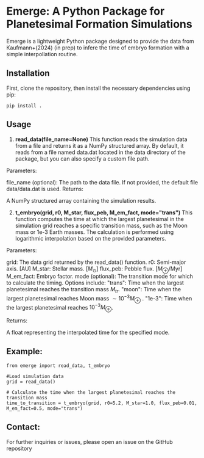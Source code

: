 # Emerge: A Python Package for Planetesimal Formation Simulations
Emerge is a lightweight Python package designed to provide the data from Kaufmann+(2024) (in prep) to infere the time of embryo formation with a simple interpollation routine. 

## Installation
First, clone the repository, then install the necessary dependencies using pip:
```
pip install . 
```
## Usage

1. **read_data(file_name=None)**
This function reads the simulation data from a file and returns it as a NumPy structured array. By default, it reads from a file named data.dat located in the data directory of the package, but you can also specify a custom file path.

Parameters:

file_name (optional): The path to the data file. If not provided, the default file data/data.dat is used.
Returns:

A NumPy structured array containing the simulation results.



2. **t_embryo(grid, r0, M_star, flux_peb, M_em_fact, mode="trans")**
This function computes the time at which the largest planetesimal in the simulation grid reaches a specific transition mass, such as the Moon mass or 1e-3 Earth masses. The calculation is performed using logarithmic interpolation based on the provided parameters.

Parameters:

grid: The data grid returned by the read_data() function.
r0: Semi-major axis. [AU]
M_star: Stellar mass. [$M_\odot$]
flux_peb: Pebble flux. [$M_\oplus$/Myr]
M_em_fact: Embryo factor.
mode (optional): The transition mode for which to calculate the timing. Options include:
"trans": Time when the largest planetesimal reaches the transition mass $M_{tr}$.
"moon": Time when the largest planetesimal reaches Moon mass $\sim 10^{-3} M_\oplus$ .
"1e-3": Time when the largest planetesimal reaches $10^{-3} M_\oplus$.

Returns:

A float representing the interpolated time for the specified mode.

## Example:
```
from emerge import read_data, t_embryo

#Load simulation data
grid = read_data()

# Calculate the time when the largest planetesimal reaches the transition mass
time_to_transition = t_embryo(grid, r0=5.2, M_star=1.0, flux_peb=0.01, M_em_fact=0.5, mode="trans")
```

## Contact:
For further inquiries or issues, please open an issue on the GitHub repository



